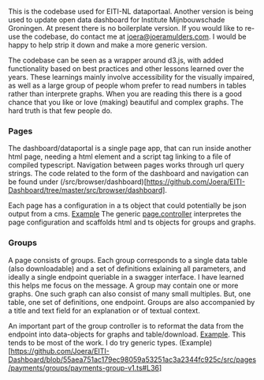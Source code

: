 This is the codebase used for EITI-NL dataportaal. Another version is being used to update open data dashboard for Institute Mijnbouwschade Groningen. 
At present there is no boilerplate version. If you would like to re-use the codebase, do contact me at joera@joeramulders.com. I would be happy to help strip it down and make a more generic version.

The codebase can be seen as a wrapper around d3.js, with added functionality based on best practices and other lessons learned over the years. 
These learnings mainly involve accessibility for the visually impaired, as well as a large group of people whom prefer to read numbers in tables rather than interprete graphs. 
When you are reading this there is a good chance that you like or love (making) beautiful and complex graphs. The hard truth is that few people do. 

### Pages
The dashboard/dataportal is a single page app, that can run inside another html page, needing a html element and a script tag linking to a file of compiled typescript. 
Navigation between pages works through url query strings. The code related to the form of the dashboard and navigation can be found under (/src/browser/dashboard)[https://github.com/Joera/EITI-Dashboard/tree/master/src/browser/dashboard].

Each page has a configuration in a ts object that could potentially be json output from a cms. [Example](https://github.com/Joera/EITI-Dashboard/blob/master/src/pages/payments/config.ts) The generic [page.controller](https://github.com/Joera/EITI-Dashboard/blob/master/src/pages/shared/page.controller.ts) interpretes the page configuration and scaffolds html and ts objects for groups and graphs.  

### Groups 
A page consists of groups. Each group corresponds to a single data table (also downloadable) and a set of definitions exlaining all parameters, and ideally a single endpoint queriable in a swagger interface. I have learned this helps me focus on the message. A group may contain one or more graphs. One such graph can also consist of many small multiples. But, one table, one set of definitions, one endpoint. Groups are also accompanied by a title and text field for an explanation or of textual context. 

An important part of the group controller is to reformat the data from the endpoint into data-objects for graphs and table/download. [Example](https://github.com/Joera/EITI-Dashboard/blob/55aea751ac179ec98059a53251ac3a2344fc925c/src/pages/payments/groups/payments-group-v1.ts#L36). This tends to be most of the work. I do try generic types. (Example)[https://github.com/Joera/EITI-Dashboard/blob/55aea751ac179ec98059a53251ac3a2344fc925c/src/pages/payments/groups/payments-group-v1.ts#L36]





